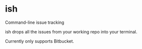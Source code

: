# ish
Command-line issue tracking

ish drops all the issues from your working repo into your terminal.

Currently only supports Bitbucket.